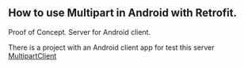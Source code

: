 ## How to use Multipart in Android with Retrofit. 

Proof of Concept. Server for Android client. 

There is a project with an Android client app for test this server [MultipartClient](https://github.com/jorgeavilae/MultipartClient)
